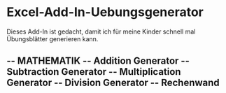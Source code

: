 # Excel-Add-In-Uebungsgenerator
Dieses Add-In ist gedacht, damit ich für meine Kinder schnell mal Übungsblätter generieren kann.

-- MATHEMATIK
-- Addition Generator
-- Subtraction Generator 
-- Multiplication Generator
-- Division Generator
-- Rechenwand
-- 
